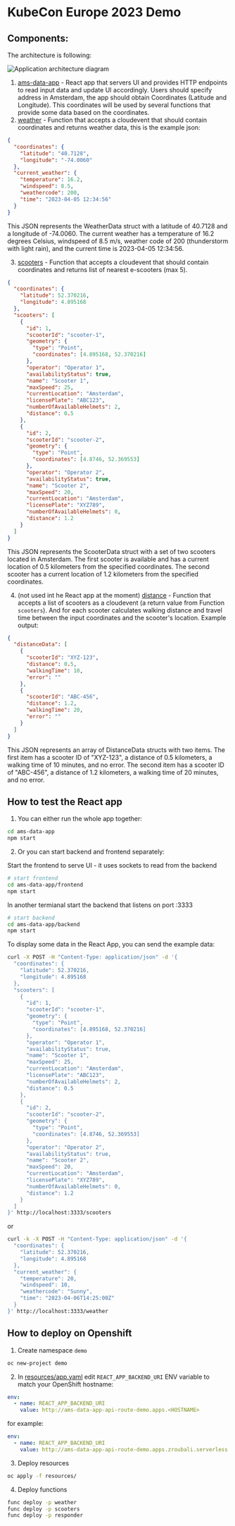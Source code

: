 # KubeCon Europe 2023 Demo

## Components:

The architecture is following:

![Application architecture diagram](app-architecture.png)

1. [ams-data-app](ams-data-app) - React app that servers UI and provides HTTP endpoints to read input data and update UI accordingly. Users should specify address in Amsterdam, the app should obtain Coordinates (Latitude and Longitude). This coordinates will be used by several functions that provide some data based on the coordinates.
2. [weather](weather) - Function that accepts a cloudevent that should contain coordinates and returns weather data, this is the example json:

```json
{
  "coordinates": {
    "latitude": "40.7128",
    "longitude": "-74.0060"
  },
  "current_weather": {
    "temperature": 16.2,
    "windspeed": 8.5,
    "weathercode": 200,
    "time": "2023-04-05 12:34:56"
  }
}
```
This JSON represents the WeatherData struct with a latitude of 40.7128 and a longitude of -74.0060. The current weather has a temperature of 16.2 degrees Celsius, windspeed of 8.5 m/s, weather code of 200 (thunderstorm with light rain), and the current time is 2023-04-05 12:34:56.

3. [scooters](scooters) - Function that accepts a cloudevent that should contain coordinates and returns list of nearest e-scooters (max 5).

```json
{
  "coordinates": {
    "latitude": 52.370216,
    "longitude": 4.895168
  },
  "scooters": [
    {
      "id": 1,
      "scooterId": "scooter-1",
      "geometry": {
        "type": "Point",
        "coordinates": [4.895168, 52.370216]
      },
      "operator": "Operator 1",
      "availabilityStatus": true,
      "name": "Scooter 1",
      "maxSpeed": 25,
      "currentLocation": "Amsterdam",
      "licensePlate": "ABC123",
      "numberOfAvailableHelmets": 2,
      "distance": 0.5
    },
    {
      "id": 2,
      "scooterId": "scooter-2",
      "geometry": {
        "type": "Point",
        "coordinates": [4.8746, 52.369553]
      },
      "operator": "Operator 2",
      "availabilityStatus": true,
      "name": "Scooter 2",
      "maxSpeed": 20,
      "currentLocation": "Amsterdam",
      "licensePlate": "XYZ789",
      "numberOfAvailableHelmets": 0,
      "distance": 1.2
    }
  ]
}
```

This JSON represents the ScooterData struct with a set of two scooters located in Amsterdam. The first scooter is available and has a current location of 0.5 kilometers from the specified coordinates. The second scooter has a current location of 1.2 kilometers from the specified coordinates.

4. (not used int he React app at the moment) [distance](distance) - Function that accepts a list of scooters as a cloudevent (a return value from Function `scooters`). And for each scooter calculates walking distance and travel time between the input coordinates and the scooter's location. Example output:

```json
{
  "distanceData": [
    {
      "scooterId": "XYZ-123",
      "distance": 0.5,
      "walkingTime": 10,
      "error": ""
    },
    {
      "scooterId": "ABC-456",
      "distance": 1.2,
      "walkingTime": 20,
      "error": ""
    }
  ]
}
```

This JSON represents an array of DistanceData structs with two items. The first item has a scooter ID of "XYZ-123", a distance of 0.5 kilometers, a walking time of 10 minutes, and no error. The second item has a scooter ID of "ABC-456", a distance of 1.2 kilometers, a walking time of 20 minutes, and no error.

## How to test the React app

1. You can either run the whole app together:

```bash
cd ams-data-app
npm start
```

2. Or you can start backend and frontend separately:

Start the frontend to serve UI - it uses sockets to read from the backend

```bash
# start frontend
cd ams-data-app/frontend
npm start
```

In another termianal start the backend that listens on port :3333

```bash
# start backend
cd ams-data-app/backend
npm start
```

To display some data in the React App, you can send the example data:

```bash
curl -X POST -H "Content-Type: application/json" -d '{
  "coordinates": {
    "latitude": 52.370216,
    "longitude": 4.895168
  },
  "scooters": [
    {
      "id": 1,
      "scooterId": "scooter-1",
      "geometry": {
        "type": "Point",
        "coordinates": [4.895168, 52.370216]
      },
      "operator": "Operator 1",
      "availabilityStatus": true,
      "name": "Scooter 1",
      "maxSpeed": 25,
      "currentLocation": "Amsterdam",
      "licensePlate": "ABC123",
      "numberOfAvailableHelmets": 2,
      "distance": 0.5
    },
    {
      "id": 2,
      "scooterId": "scooter-2",
      "geometry": {
        "type": "Point",
        "coordinates": [4.8746, 52.369553]
      },
      "operator": "Operator 2",
      "availabilityStatus": true,
      "name": "Scooter 2",
      "maxSpeed": 20,
      "currentLocation": "Amsterdam",
      "licensePlate": "XYZ789",
      "numberOfAvailableHelmets": 0,
      "distance": 1.2
    }
  ]
}' http://localhost:3333/scooters

```
or
```bash
curl -k -X POST -H "Content-Type: application/json" -d '{
  "coordinates": {
    "latitude": 52.370216,
    "longitude": 4.895168
  },
  "current_weather": {
    "temperature": 20,
    "windspeed": 10,
    "weathercode": "Sunny",
    "time": "2023-04-06T14:25:00Z"
  }
}' http://localhost:3333/weather
```

## How to deploy on Openshift

1. Create namespace `demo`
```bash
oc new-project demo
```

2. In [resources/app.yaml](resources/app.yaml) edit `REACT_APP_BACKEND_URI` ENV variable to match your OpenShift hostname:

```yaml
env:
  - name: REACT_APP_BACKEND_URI
    value: http://ams-data-app-api-route-demo.apps.<HOSTNAME>
```
for example:
```yaml
env:
  - name: REACT_APP_BACKEND_URI
    value: http://ams-data-app-api-route-demo.apps.zroubali.serverless.devcluster.openshift.com
```

3. Deploy resources
```bash
oc apply -f resources/
```

4. Deploy functions
```bash
func deploy -p weather
func deploy -p scooters
func deploy -p responder
```